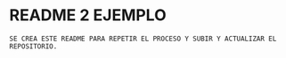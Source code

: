 # README 2 EJEMPLO

    SE CREA ESTE README PARA REPETIR EL PROCESO Y SUBIR Y ACTUALIZAR EL REPOSITORIO.